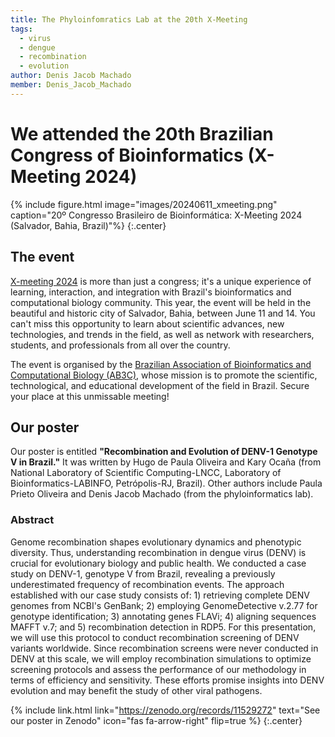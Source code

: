 ```yaml
---
title: The Phyloinfomratics Lab at the 20th X-Meeting 
tags:
  - virus
  - dengue
  - recombination
  - evolution
author: Denis Jacob Machado
member: Denis_Jacob_Machado
---
```


# We attended the 20th Brazilian Congress of Bioinformatics (X-Meeting 2024)

{% include figure.html image="images/20240611_xmeeting.png" caption="20º Congresso Brasileiro de Bioinformática: X-Meeting 2024 (Salvador, Bahia, Brazil)"%}
{:.center}

## The event

[X-meeting 2024](https://www.even3.com.br/xmeeting-2024/) is more than just a congress; it's a unique experience of learning, interaction, and integration with Brazil's bioinformatics and computational biology community. This year, the event will be held in the beautiful and historic city of Salvador, Bahia, between June 11 and 14. You can't miss this opportunity to learn about scientific advances, new technologies, and trends in the field, as well as network with researchers, students, and professionals from all over the country.

The event is organised by the [Brazilian Association of Bioinformatics and Computational Biology (AB3C)](https://ab3c.org.br/), whose mission is to promote the scientific, technological, and educational development of the field in Brazil. Secure your place at this unmissable meeting!

## Our poster

Our poster is entitled **"Recombination and Evolution of DENV-1 Genotype V in Brazil."** It was written by Hugo de Paula Oliveira and Kary Ocaña (from National Laboratory of Scientific Computing-LNCC, Laboratory of Bioinformatics-LABINFO, Petrópolis-RJ, Brazil). Other authors include Paula Prieto Oliveira and Denis Jacob Machado (from the phyloinformatics lab).

### Abstract

Genome recombination shapes evolutionary dynamics and phenotypic diversity. Thus, understanding recombination in dengue virus (DENV) is crucial for evolutionary biology and public health. We conducted a case study on DENV-1, genotype V from Brazil, revealing a previously underestimated frequency of recombination events. The approach established with our case study consists of: 1) retrieving complete DENV genomes from NCBI's GenBank; 2) employing GenomeDetective v.2.77 for genotype identification; 3) annotating genes FLAVi; 4) aligning sequences MAFFT v.7; and 5) recombination detection in RDP5. For this presentation, we will use this protocol to conduct recombination screening of DENV variants worldwide. Since recombination screens were never conducted in DENV at this scale, we will employ recombination simulations to optimize screening protocols and assess the performance of our methodology in terms of efficiency and sensitivity. These efforts promise insights into DENV evolution and may benefit the study of other viral pathogens.

{% include link.html link="https://zenodo.org/records/11529272" text="See our poster in Zenodo" icon="fas fa-arrow-right" flip=true %}
{:.center}
